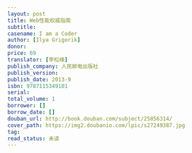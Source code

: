 ```yaml
---
layout: post
title: Web性能权威指南
subtitle: 
casename: I am a Coder
author: [Ilya Grigorik]
donor: 
price: 69
translator: [李松峰]
publish_company: 人民邮电出版社
publish_version: 
publish_date: 2013-9
isbn: 9787115349101
serial: 
total_volume: 1
borrower: []
borrow_date: []
douban_url: http://book.douban.com/subject/25856314/
cover_path: https://img2.doubanio.com/lpic/s27249387.jpg
tag: 
read_status: 未读
---
```

